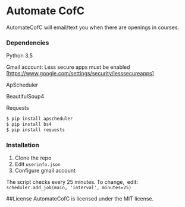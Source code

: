 # Automate CofC
AutomateCofC will email/text you when there are openings in courses.

### Dependencies
Python 3.5

Gmail account: Less secure apps must be enabled [https://www.google.com/settings/security/lesssecureapps]

ApScheduler

BeautifulSoup4

Requests 
```sh
$ pip install apscheduler
$ pip install bs4
$ pip install requests
```

### Installation
1. Clone the repo
2. Edit `userinfo.json`
3. Configure gmail account

The script checks every 25 minutes. To change, 
edit: `scheduler.add_job(main, 'interval', minutes=25)`

##License
AutomateCofC is licensed under the MIT license.

